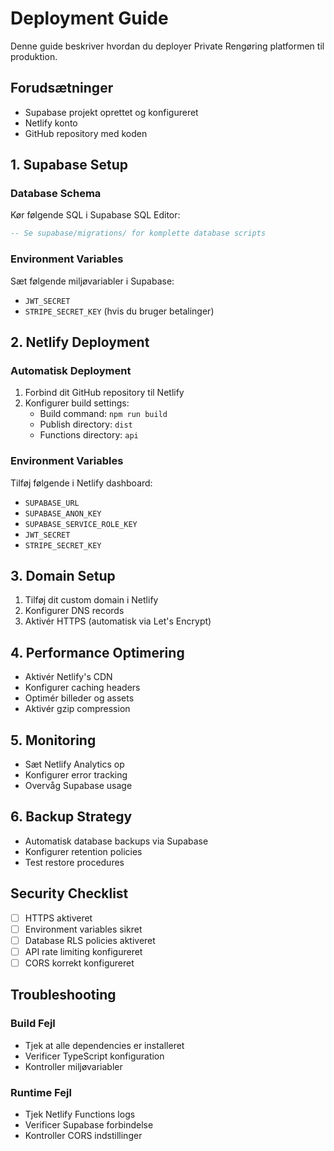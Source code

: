 # Deployment Guide

Denne guide beskriver hvordan du deployer Private Rengøring platformen til produktion.

## Forudsætninger

- Supabase projekt oprettet og konfigureret
- Netlify konto
- GitHub repository med koden

## 1. Supabase Setup

### Database Schema
Kør følgende SQL i Supabase SQL Editor:

```sql
-- Se supabase/migrations/ for komplette database scripts
```

### Environment Variables
Sæt følgende miljøvariabler i Supabase:
- `JWT_SECRET`
- `STRIPE_SECRET_KEY` (hvis du bruger betalinger)

## 2. Netlify Deployment

### Automatisk Deployment
1. Forbind dit GitHub repository til Netlify
2. Konfigurer build settings:
   - Build command: `npm run build`
   - Publish directory: `dist`
   - Functions directory: `api`

### Environment Variables
Tilføj følgende i Netlify dashboard:
- `SUPABASE_URL`
- `SUPABASE_ANON_KEY`
- `SUPABASE_SERVICE_ROLE_KEY`
- `JWT_SECRET`
- `STRIPE_SECRET_KEY`

## 3. Domain Setup

1. Tilføj dit custom domain i Netlify
2. Konfigurer DNS records
3. Aktivér HTTPS (automatisk via Let's Encrypt)

## 4. Performance Optimering

- Aktivér Netlify's CDN
- Konfigurer caching headers
- Optimér billeder og assets
- Aktivér gzip compression

## 5. Monitoring

- Sæt Netlify Analytics op
- Konfigurer error tracking
- Overvåg Supabase usage

## 6. Backup Strategy

- Automatisk database backups via Supabase
- Konfigurer retention policies
- Test restore procedures

## Security Checklist

- [ ] HTTPS aktiveret
- [ ] Environment variables sikret
- [ ] Database RLS policies aktiveret
- [ ] API rate limiting konfigureret
- [ ] CORS korrekt konfigureret

## Troubleshooting

### Build Fejl
- Tjek at alle dependencies er installeret
- Verificer TypeScript konfiguration
- Kontroller miljøvariabler

### Runtime Fejl
- Tjek Netlify Functions logs
- Verificer Supabase forbindelse
- Kontroller CORS indstillinger